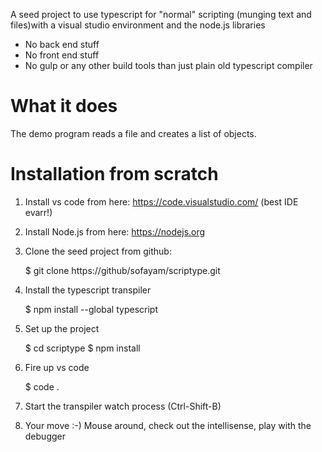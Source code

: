 

A seed project to use typescript for "normal" scripting (munging text and files)with a visual studio environment and the node.js libraries


* No back end stuff 
* No front end stuff
* No gulp or any other build tools than just plain old typescript compiler

# What it does

The demo program reads a file and creates a list of objects.

# Installation from scratch

1) Install vs code from here: https://code.visualstudio.com/
(best IDE evarr!)

2) Install Node.js from here:
https://nodejs.org

3) Clone the seed project from github:

   $ git clone https://github/sofayam/scriptype.git

4) Install the typescript transpiler

   $ npm install --global typescript

5) Set up the project

   $ cd scriptype
   $ npm install

6) Fire up vs code

   $ code .

7) Start the transpiler watch process (Ctrl-Shift-B)

8) Your move :-) Mouse around, check out the intellisense, play with the debugger


